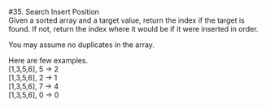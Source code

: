 #35. Search Insert Position  
Given a sorted array and a target value, return the index if the target is found. If not, return the index where it would be if it were inserted in order.  
  
You may assume no duplicates in the array.  
  
Here are few examples.  
[1,3,5,6], 5 → 2  
[1,3,5,6], 2 → 1  
[1,3,5,6], 7 → 4  
[1,3,5,6], 0 → 0  

